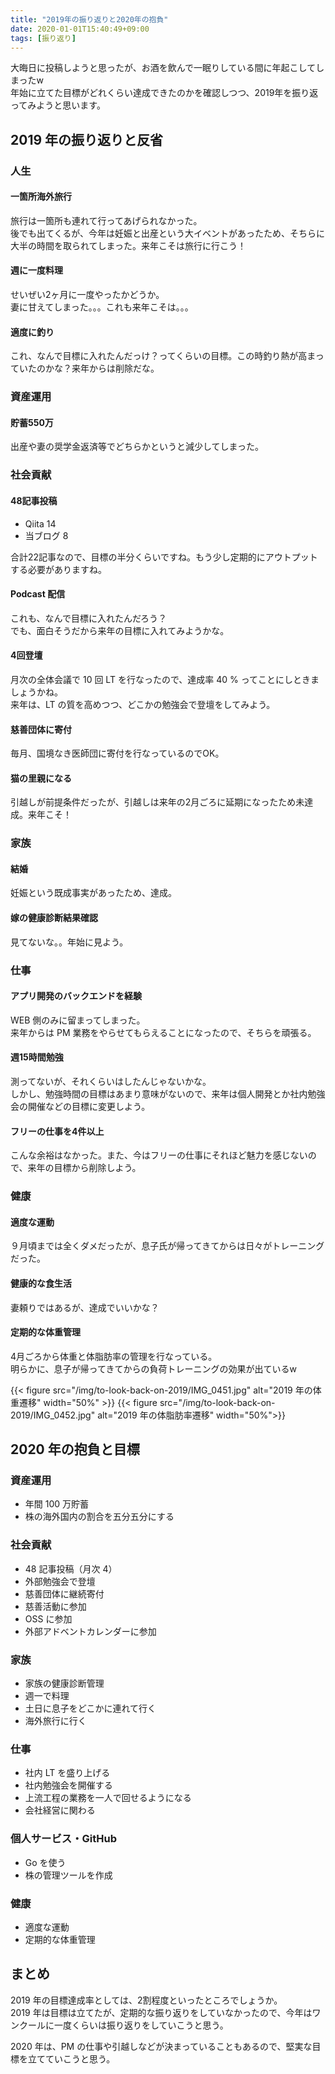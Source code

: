 ```yaml
---
title: "2019年の振り返りと2020年の抱負"
date: 2020-01-01T15:40:49+09:00
tags: [振り返り]
---
```


大晦日に投稿しようと思ったが、お酒を飲んで一眠りしている間に年起こしてしまったw  
年始に立てた目標がどれくらい達成できたのかを確認しつつ、2019年を振り返ってみようと思います。

## 2019 年の振り返りと反省
### 人生
#### 一箇所海外旅行
旅行は一箇所も連れて行ってあげられなかった。  
後でも出てくるが、今年は妊娠と出産という大イベントがあったため、そちらに大半の時間を取られてしまった。来年こそは旅行に行こう！

#### 週に一度料理
せいぜい2ヶ月に一度やったかどうか。  
妻に甘えてしまった。。。これも来年こそは。。。

#### 適度に釣り
これ、なんで目標に入れたんだっけ？ってくらいの目標。この時釣り熱が高まっていたのかな？来年からは削除だな。

### 資産運用
#### 貯蓄550万
出産や妻の奨学金返済等でどちらかというと減少してしまった。

### 社会貢献
#### 48記事投稿
- Qiita 14
- 当ブログ 8

合計22記事なので、目標の半分くらいですね。もう少し定期的にアウトプットする必要がありますね。

#### Podcast 配信
これも、なんで目標に入れたんだろう？  
でも、面白そうだから来年の目標に入れてみようかな。

#### 4回登壇
月次の全体会議で 10 回 LT を行なったので、達成率 40 % ってことにしときましょうかね。  
来年は、LT の質を高めつつ、どこかの勉強会で登壇をしてみよう。

#### 慈善団体に寄付
毎月、国境なき医師団に寄付を行なっているのでOK。

#### 猫の里親になる
引越しが前提条件だったが、引越しは来年の2月ごろに延期になったため未達成。来年こそ！

### 家族
#### 結婚
妊娠という既成事実があったため、達成。

#### 嫁の健康診断結果確認
見てないな。。年始に見よう。

### 仕事
#### アプリ開発のバックエンドを経験
WEB 側のみに留まってしまった。  
来年からは PM 業務をやらせてもらえることになったので、そちらを頑張る。

#### 週15時間勉強
測ってないが、それくらいはしたんじゃないかな。  
しかし、勉強時間の目標はあまり意味がないので、来年は個人開発とか社内勉強会の開催などの目標に変更しよう。

#### フリーの仕事を4件以上
こんな余裕はなかった。また、今はフリーの仕事にそれほど魅力を感じないので、来年の目標から削除しよう。

### 健康
#### 適度な運動
９月頃までは全くダメだったが、息子氏が帰ってきてからは日々がトレーニングだった。

#### 健康的な食生活
妻頼りではあるが、達成でいいかな？

#### 定期的な体重管理
4月ごろから体重と体脂肪率の管理を行なっている。  
明らかに、息子が帰ってきてからの負荷トレーニングの効果が出ているw

{{< figure src="/img/to-look-back-on-2019/IMG_0451.jpg" alt="2019 年の体重遷移" width="50%" >}}
{{< figure src="/img/to-look-back-on-2019/IMG_0452.jpg" alt="2019 年の体脂肪率遷移" width="50%">}}

## 2020 年の抱負と目標

### 資産運用
- 年間 100 万貯蓄
- 株の海外国内の割合を五分五分にする

### 社会貢献
- 48 記事投稿（月次 4）
- 外部勉強会で登壇
- 慈善団体に継続寄付
- 慈善活動に参加
- OSS に参加
- 外部アドベントカレンダーに参加

### 家族
- 家族の健康診断管理
- 週一で料理
- 土日に息子をどこかに連れて行く
- 海外旅行に行く

### 仕事
- 社内 LT を盛り上げる
- 社内勉強会を開催する
- 上流工程の業務を一人で回せるようになる
- 会社経営に関わる

### 個人サービス・GitHub
- Go を使う
- 株の管理ツールを作成

### 健康
- 適度な運動
- 定期的な体重管理

## まとめ
2019 年の目標達成率としては、2割程度といったところでしょうか。  
2019 年は目標は立てたが、定期的な振り返りをしていなかったので、今年はワンクールに一度くらいは振り返りをしていこうと思う。

2020 年は、PM の仕事や引越しなどが決まっていることもあるので、堅実な目標を立てていこうと思う。
